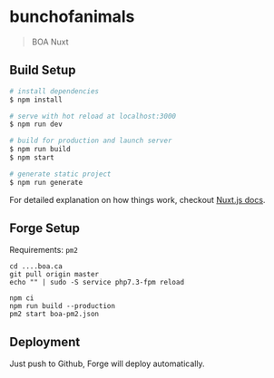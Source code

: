 # bunchofanimals

> BOA Nuxt

## Build Setup

``` bash
# install dependencies
$ npm install

# serve with hot reload at localhost:3000
$ npm run dev

# build for production and launch server
$ npm run build
$ npm start

# generate static project
$ npm run generate
```

For detailed explanation on how things work, checkout [Nuxt.js docs](https://nuxtjs.org).

## Forge Setup

Requirements: `pm2`

```
cd ....boa.ca
git pull origin master
echo "" | sudo -S service php7.3-fpm reload

npm ci
npm run build --production
pm2 start boa-pm2.json
```

## Deployment

Just push to Github, Forge will deploy automatically.
